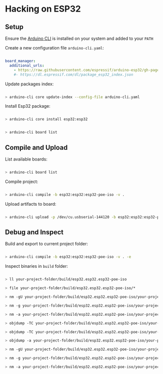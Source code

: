 # Hacking on ESP32

## Setup

Ensure the [Arduino CLI](https://www.arduino.cc/pro/cli) is installed on your system and added to your `PATH`

Create a new configuration file `arduino-cli.yaml`:

```yaml

board_manager:
  additional_urls:
    - https://raw.githubusercontent.com/espressif/arduino-esp32/gh-pages/package_esp32_index.json
    #- https://dl.espressif.com/dl/package_esp32_index.json

```

Update packages index:

```bash

> arduino-cli core update-index --config-file arduino-cli.yaml

```

Install Esp32 package:

```bash

> arduino-cli core install esp32:esp32

```

```bash

> arduino-cli board list

```

## Compile and Upload

List available boards:

```bash

> arduino-cli board list

```

Compile project:

```bash

> arduino-cli compile -b esp32:esp32:esp32-poe-iso -v .

```

Upload artifacts to board:

```bash

> arduino-cli upload -p /dev/cu.usbserial-144120 -b esp32:esp32:esp32-poe-iso .

```

## Debug and Inspect

Build and export to current project folder:

```bash

> arduino-cli compile -b esp32:esp32:esp32-poe-iso -v . -e

```

Inspect binaries in `build` folder:

```bash

> ll your-project-folder/build/esp32.esp32.esp32-poe-iso

> file your-project-folder/build/esp32.esp32.esp32-poe-iso/*

> nm -gU your-project-folder/build/esp32.esp32.esp32-poe-iso/your-project-folder.ino.elf

> nm -g your-project-folder/build/esp32.esp32.esp32-poe-iso/your-project-folder.ino.elf

> nm -a your-project-folder/build/esp32.esp32.esp32-poe-iso/your-project-folder.ino.elf

> objdump -TC your-project-folder/build/esp32.esp32.esp32-poe-iso/your-project-folder.ino.elf

> objdump -TC your-project-folder/build/esp32.esp32.esp32-poe-iso/your-project-folder.ino.elf

> objdump -a your-project-folder/build/esp32.esp32.esp32-poe-iso/your-project-folder.ino.elf

> nm -gU your-project-folder/build/esp32.esp32.esp32-poe-iso/your-project-folder.ino.elf

> nm -g your-project-folder/build/esp32.esp32.esp32-poe-iso/your-project-folder.ino.elf

> nm -a your-project-folder/build/esp32.esp32.esp32-poe-iso/your-project-folder.ino.elf

```
